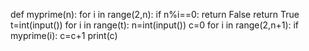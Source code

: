 def myprime(n):
    for i in range(2,n):
        if n%i==0:
            return False
    return True
t=int(input())
for i in range(t):
    n=int(input())
    c=0
    for i in range(2,n+1):
        if myprime(i):
            c=c+1
    print(c)
